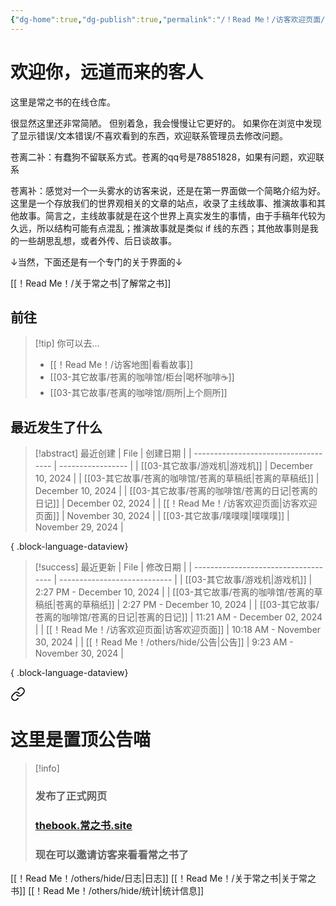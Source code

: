 ```yaml
---
{"dg-home":true,"dg-publish":true,"permalink":"/！Read Me！/访客欢迎页面/","tags":["gardenEntry"],"dgPassFrontmatter":true,"noteIcon":"\\！Read Me！\\others\\data\\svg","created":"2024-11-30T10:18:57.000+08:00","updated":"2024-11-30T10:18:57.000+08:00"}
---
```


# 欢迎你，远道而来的客人

这里是常之书的在线仓库。

很显然这里还非常简陋。
但别着急，我会慢慢让它更好的。
如果你在浏览中发现了显示错误/文本错误/不喜欢看到的东西，欢迎联系管理员去修改问题。

苍离二补：有蠢狗不留联系方式。苍离的qq号是78851828，如果有问题，欢迎联系

苍离补：感觉对一个一头雾水的访客来说，还是在第一界面做一个简略介绍为好。这里是一个存放我们的世界观相关的文章的站点，收录了主线故事、推演故事和其他故事。简言之，主线故事就是在这个世界上真实发生的事情，由于手稿年代较为久远，所以结构可能有点混乱；推演故事就是类似 if 线的东西；其他故事则是我的一些胡思乱想，或者外传、后日谈故事。

↓当然，下面还是有一个专门的关于界面的↓

[[！Read Me！/关于常之书\|了解常之书]]

## 前往

> [!tip] 你可以去...
> - [[！Read Me！/访客地图\|看看故事]]
> - [[03-其它故事/苍离的咖啡馆/柜台\|喝杯咖啡☕]]
> - [[03-其它故事/苍离的咖啡馆/厕所\|上个厕所]]

## 最近发生了什么

>[!abstract] 最近创建
> | File                                 | 创建日期              |
> | ------------------------------------ | ----------------- |
> | [[03-其它故事/游戏机\|游戏机]]              | December 10, 2024 |
> | [[03-其它故事/苍离的咖啡馆/苍离的草稿纸\|苍离的草稿纸]] | December 10, 2024 |
> | [[03-其它故事/苍离的咖啡馆/苍离的日记\|苍离的日记]]   | December 02, 2024 |
> | [[！Read Me！/访客欢迎页面\|访客欢迎页面]]      | November 30, 2024 |
> | [[03-其它故事/噗噗噗\|噗噗噗]]              | November 29, 2024 |
> 
{ .block-language-dataview}

>[!success] 最近更新
> | File                                 | 修改日期                         |
> | ------------------------------------ | ---------------------------- |
> | [[03-其它故事/游戏机\|游戏机]]              | 2:27 PM - December 10, 2024  |
> | [[03-其它故事/苍离的咖啡馆/苍离的草稿纸\|苍离的草稿纸]] | 2:27 PM - December 10, 2024  |
> | [[03-其它故事/苍离的咖啡馆/苍离的日记\|苍离的日记]]   | 11:21 AM - December 02, 2024 |
> | [[！Read Me！/访客欢迎页面\|访客欢迎页面]]      | 10:18 AM - November 30, 2024 |
> | [[！Read Me！/others/hide/公告\|公告]]  | 9:23 AM - November 30, 2024  |
> 
{ .block-language-dataview}


<div class="transclusion internal-embed is-loaded"><a class="markdown-embed-link" href="/read-me/others/hide//" aria-label="Open link"><svg xmlns="http://www.w3.org/2000/svg" width="24" height="24" viewBox="0 0 24 24" fill="none" stroke="currentColor" stroke-width="2" stroke-linecap="round" stroke-linejoin="round" class="svg-icon lucide-link"><path d="M10 13a5 5 0 0 0 7.54.54l3-3a5 5 0 0 0-7.07-7.07l-1.72 1.71"></path><path d="M14 11a5 5 0 0 0-7.54-.54l-3 3a5 5 0 0 0 7.07 7.07l1.71-1.71"></path></svg></a><div class="markdown-embed">





# 这里是置顶公告喵

> [!info]
> ### 发布了正式网页
> ### [thebook.常之书.site]()
> ### 现在可以邀请访客来看看常之书了





</div></div>


[[！Read Me！/others/hide/日志\|日志]]
[[！Read Me！/关于常之书\|关于常之书]]
[[！Read Me！/others/hide/统计\|统计信息]]
